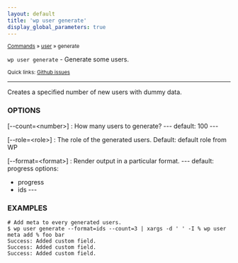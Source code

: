 ```yaml
---
layout: default
title: 'wp user generate'
display_global_parameters: true
---
```


<small>[Commands](/commands/) &raquo; [user](/commands/user/) &raquo; generate</small>

`wp user generate` - Generate some users.

<small>Quick links: <a href="https://github.com/wp-cli/wp-cli/issues?q=is%3Aopen+label%3Acommand%3Auser-generate+sort%3Aupdated-desc">Github issues</a></small>

<hr />

Creates a specified number of new users with dummy data.

### OPTIONS

[\--count=&lt;number&gt;]
: How many users to generate?
\---
default: 100
\---

[\--role=&lt;role&gt;]
: The role of the generated users. Default: default role from WP

[\--format=&lt;format&gt;]
: Render output in a particular format.
\---
default: progress
options:
  - progress
  - ids
\---

### EXAMPLES

    # Add meta to every generated users.
    $ wp user generate --format=ids --count=3 | xargs -d ' ' -I % wp user meta add % foo bar
    Success: Added custom field.
    Success: Added custom field.
    Success: Added custom field.



